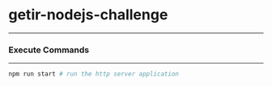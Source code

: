 # getir-nodejs-challenge
________________________________
### Execute Commands
________________________________

```bash
npm run start # run the http server application 
```
